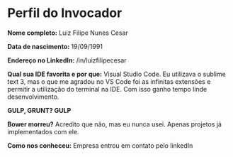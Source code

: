 Perfil do Invocador
========================

**Nome completo:** Luiz Filipe Nunes Cesar   

**Data de nascimento:** 19/09/1991

**Endereço no LinkedIn:** /in/luizfilipecesar

**Qual sua IDE favorita e por que:** Visual Studio Code. Eu utilizava o sublime text 3, mas o que me agradou no VS Code foi as infinitas extensões e permitir a utilização do terminal na IDE. Com isso ganho tempo linde desenvolvimento.

**GULP, GRUNT? GULP**

**Bower morreu?** Acredito que não, mas eu nunca usei. Apenas projetos já implementados com ele.

**Como nos conheceu:** Empresa entrou em contato pelo linkedIn
